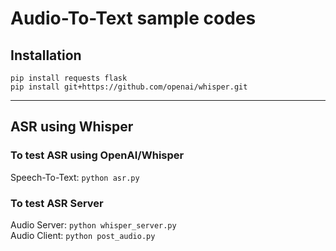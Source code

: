 # Audio-To-Text sample codes

## Installation
`pip install requests flask`<br>
`pip install git+https://github.com/openai/whisper.git`<br>

---
## ASR using Whisper

### To test ASR using OpenAI/Whisper
Speech-To-Text: `python asr.py`<br>

### To test ASR Server
Audio Server: `python whisper_server.py`<br>
Audio Client: `python post_audio.py`<br>
